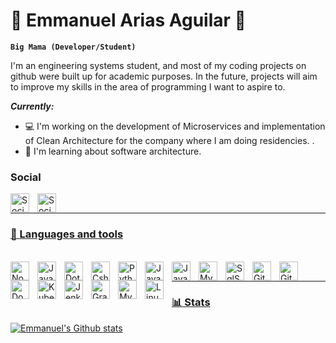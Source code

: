# 👔 Emmanuel Arias Aguilar 👔

**`Big Mama (Developer/Student)`**

I'm an engineering systems student, and most of my coding projects on github were built up for academic purposes. In the future, projects will aim to improve my skills in the area of programming I want to aspire to.

***Currently:***
- 💻 I'm working on the development of Microservices and implementation of Clean Architecture for the company where I am doing residencies. .
- 📖 I'm learning about software architecture.

### Social
<a href="https://www.linkedin.com/in/emmanuel-arias-aguilar/"><img align="left" alt="Social" width="30px" style="padding-right:10px;" src="https://cdn.jsdelivr.net/gh/devicons/devicon/icons/linkedin/linkedin-original.svg">
<a href="https://www.instagram.com/mr_bigmama/"><img align="left" alt="Social" width="30px" style="padding-right:10px;" src="https://raw.githubusercontent.com/rahuldkjain/github-profile-readme-generator/master/src/images/icons/Social/instagram.svg"></br>

---

### 🧰 Languages and tools
<br><img align="left" alt="NodeJs" width="30px" style="padding-right:10px;" src="https://cdn.jsdelivr.net/gh/devicons/devicon/icons/nodejs/nodejs-original.svg">
<img align="left" alt="Javascript" width="30px" style="padding-right:10px;" src="https://cdn.jsdelivr.net/gh/devicons/devicon/icons/javascript/javascript-original.svg">
<img align="left" alt="DotNet" width="30px" style="padding-right:10px;" src="https://cdn.jsdelivr.net/gh/devicons/devicon@latest/icons/dotnetcore/dotnetcore-original.svg">
<img align="left" alt="Csharp" width="30px" style="padding-right:10px;" src="https://cdn.jsdelivr.net/gh/devicons/devicon/icons/csharp/csharp-original.svg">
<img align="left" alt="Python" width="30px" style="padding-right:10px;" src="https://cdn.jsdelivr.net/gh/devicons/devicon/icons/python/python-original.svg">
<img align="left" alt="JavaSpring" width="30px" style="padding-right:10px;" src="https://cdn.jsdelivr.net/gh/devicons/devicon/icons/spring/spring-original.svg">
<img align="left" alt="Java" width="30px" style="padding-right:10px;" src="https://cdn.jsdelivr.net/gh/devicons/devicon/icons/java/java-original.svg">
<img align="left" alt="Mysql" width="30px" style="padding-right:10px;" src="https://cdn.jsdelivr.net/gh/devicons/devicon/icons/mysql/mysql-original.svg">
<img align="left" alt="SqlServer" width="30px" style="padding-right:10px;" src="https://cdn.jsdelivr.net/gh/devicons/devicon@latest/icons/microsoftsqlserver/microsoftsqlserver-original-wordmark.svg">
<img align="left" alt="Git" width="30px" style="padding-right:10px;" src="https://cdn.jsdelivr.net/gh/devicons/devicon/icons/git/git-original.svg">
<img align="left" alt="Github" width="30px" style="padding-right:10px;" src="https://cdn.jsdelivr.net/gh/devicons/devicon/icons/github/github-original.svg">
<img align="left" alt="Docker" width="30px" style="padding-right:10px;" src="https://cdn.jsdelivr.net/gh/devicons/devicon@latest/icons/docker/docker-original.svg">
<img align="left" alt="Kubernetes" width="30px" style="padding-right:10px;" src="https://cdn.jsdelivr.net/gh/devicons/devicon@latest/icons/kubernetes/kubernetes-original.svg">
<img align="left" alt="Jenkis" width="30px" style="padding-right:10px;" src="https://cdn.jsdelivr.net/gh/devicons/devicon@latest/icons/jenkins/jenkins-original.svg">
<img align="left" alt="Grafana" width="30px" style="padding-right:10px;" src="https://cdn.jsdelivr.net/gh/devicons/devicon@latest/icons/grafana/grafana-original-wordmark.svg">
<img align="left" alt="Mysql" width="30px" style="padding-right:10px;" src="https://cdn.jsdelivr.net/gh/devicons/devicon@latest/icons/postman/postman-original.svg">
<img align="left" alt="Linux" width="30px" style="padding-right:10px;" src="https://cdn.jsdelivr.net/gh/devicons/devicon/icons/linux/linux-original.svg"></br>

---

### 📊 Stats
![Emmanuel's Github stats](https://github-readme-stats.vercel.app/api?username=EmmanuelAriasA&show_icons=true&theme=dracula)
